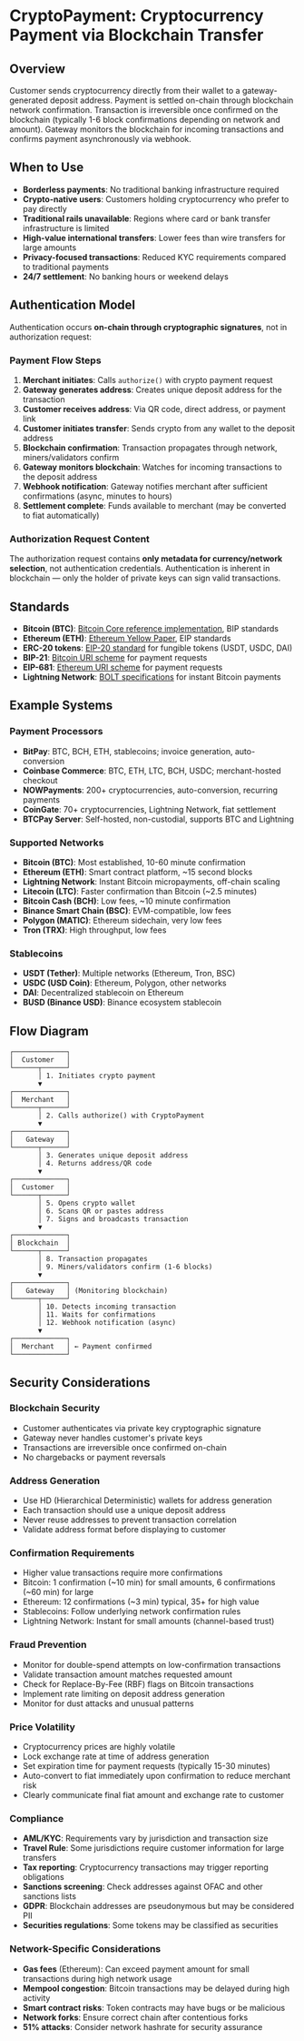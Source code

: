 # CryptoPayment: Cryptocurrency Payment via Blockchain Transfer

## Overview

Customer sends cryptocurrency directly from their wallet to a gateway-generated deposit address. Payment is settled on-chain through blockchain network confirmation. Transaction is irreversible once confirmed on the blockchain (typically 1-6 block confirmations depending on network and amount). Gateway monitors the blockchain for incoming transactions and confirms payment asynchronously via webhook.

## When to Use

- **Borderless payments**: No traditional banking infrastructure required
- **Crypto-native users**: Customers holding cryptocurrency who prefer to pay directly
- **Traditional rails unavailable**: Regions where card or bank transfer infrastructure is limited
- **High-value international transfers**: Lower fees than wire transfers for large amounts
- **Privacy-focused transactions**: Reduced KYC requirements compared to traditional payments
- **24/7 settlement**: No banking hours or weekend delays

## Authentication Model

Authentication occurs **on-chain through cryptographic signatures**, not in authorization request:

### Payment Flow Steps

1. **Merchant initiates**: Calls `authorize()` with crypto payment request
2. **Gateway generates address**: Creates unique deposit address for the transaction
3. **Customer receives address**: Via QR code, direct address, or payment link
4. **Customer initiates transfer**: Sends crypto from any wallet to the deposit address
5. **Blockchain confirmation**: Transaction propagates through network, miners/validators confirm
6. **Gateway monitors blockchain**: Watches for incoming transactions to the deposit address
7. **Webhook notification**: Gateway notifies merchant after sufficient confirmations (async, minutes to hours)
8. **Settlement complete**: Funds available to merchant (may be converted to fiat automatically)

### Authorization Request Content

The authorization request contains **only metadata for currency/network selection**, not authentication credentials. Authentication is inherent in blockchain — only the holder of private keys can sign valid transactions.

## Standards

- **Bitcoin (BTC)**: [Bitcoin Core reference implementation](https://bitcoin.org/en/bitcoin-core/), BIP standards
- **Ethereum (ETH)**: [Ethereum Yellow Paper](https://ethereum.github.io/yellowpaper/paper.pdf), EIP standards
- **ERC-20 tokens**: [EIP-20 standard](https://eips.ethereum.org/EIPS/eip-20) for fungible tokens (USDT, USDC, DAI)
- **BIP-21**: [Bitcoin URI scheme](https://github.com/bitcoin/bips/blob/master/bip-0021.mediawiki) for payment requests
- **EIP-681**: [Ethereum URI scheme](https://eips.ethereum.org/EIPS/eip-681) for payment requests
- **Lightning Network**: [BOLT specifications](https://github.com/lightning/bolts) for instant Bitcoin payments

## Example Systems

### Payment Processors
- **BitPay**: BTC, BCH, ETH, stablecoins; invoice generation, auto-conversion
- **Coinbase Commerce**: BTC, ETH, LTC, BCH, USDC; merchant-hosted checkout
- **NOWPayments**: 200+ cryptocurrencies, auto-conversion, recurring payments
- **CoinGate**: 70+ cryptocurrencies, Lightning Network, fiat settlement
- **BTCPay Server**: Self-hosted, non-custodial, supports BTC and Lightning

### Supported Networks
- **Bitcoin (BTC)**: Most established, 10-60 minute confirmation
- **Ethereum (ETH)**: Smart contract platform, ~15 second blocks
- **Lightning Network**: Instant Bitcoin micropayments, off-chain scaling
- **Litecoin (LTC)**: Faster confirmation than Bitcoin (~2.5 minutes)
- **Bitcoin Cash (BCH)**: Low fees, ~10 minute confirmation
- **Binance Smart Chain (BSC)**: EVM-compatible, low fees
- **Polygon (MATIC)**: Ethereum sidechain, very low fees
- **Tron (TRX)**: High throughput, low fees

### Stablecoins
- **USDT (Tether)**: Multiple networks (Ethereum, Tron, BSC)
- **USDC (USD Coin)**: Ethereum, Polygon, other networks
- **DAI**: Decentralized stablecoin on Ethereum
- **BUSD (Binance USD)**: Binance ecosystem stablecoin

## Flow Diagram
```
┌─────────────┐
│  Customer   │
└──────┬──────┘
       │ 1. Initiates crypto payment
       ▼
┌─────────────┐
│  Merchant   │
└──────┬──────┘
       │ 2. Calls authorize() with CryptoPayment
       ▼
┌─────────────┐
│   Gateway   │
└──────┬──────┘
       │ 3. Generates unique deposit address
       │ 4. Returns address/QR code
       ▼
┌─────────────┐
│  Customer   │
└──────┬──────┘
       │ 5. Opens crypto wallet
       │ 6. Scans QR or pastes address
       │ 7. Signs and broadcasts transaction
       ▼
┌─────────────┐
│ Blockchain  │
└──────┬──────┘
       │ 8. Transaction propagates
       │ 9. Miners/validators confirm (1-6 blocks)
       ▼
┌─────────────┐
│   Gateway   │ (Monitoring blockchain)
└──────┬──────┘
       │ 10. Detects incoming transaction
       │ 11. Waits for confirmations
       │ 12. Webhook notification (async)
       ▼
┌─────────────┐
│  Merchant   │ ← Payment confirmed
└─────────────┘
```

## Security Considerations

### Blockchain Security
- Customer authenticates via private key cryptographic signature
- Gateway never handles customer's private keys
- Transactions are irreversible once confirmed on-chain
- No chargebacks or payment reversals

### Address Generation
- Use HD (Hierarchical Deterministic) wallets for address generation
- Each transaction should use a unique deposit address
- Never reuse addresses to prevent transaction correlation
- Validate address format before displaying to customer

### Confirmation Requirements
- Higher value transactions require more confirmations
- Bitcoin: 1 confirmation (~10 min) for small amounts, 6 confirmations (~60 min) for large
- Ethereum: 12 confirmations (~3 min) typical, 35+ for high value
- Stablecoins: Follow underlying network confirmation rules
- Lightning Network: Instant for small amounts (channel-based trust)

### Fraud Prevention
- Monitor for double-spend attempts on low-confirmation transactions
- Validate transaction amount matches requested amount
- Check for Replace-By-Fee (RBF) flags on Bitcoin transactions
- Implement rate limiting on deposit address generation
- Monitor for dust attacks and unusual patterns

### Price Volatility
- Cryptocurrency prices are highly volatile
- Lock exchange rate at time of address generation
- Set expiration time for payment requests (typically 15-30 minutes)
- Auto-convert to fiat immediately upon confirmation to reduce merchant risk
- Clearly communicate final fiat amount and exchange rate to customer

### Compliance
- **AML/KYC**: Requirements vary by jurisdiction and transaction size
- **Travel Rule**: Some jurisdictions require customer information for large transfers
- **Tax reporting**: Cryptocurrency transactions may trigger reporting obligations
- **Sanctions screening**: Check addresses against OFAC and other sanctions lists
- **GDPR**: Blockchain addresses are pseudonymous but may be considered PII
- **Securities regulations**: Some tokens may be classified as securities

### Network-Specific Considerations
- **Gas fees** (Ethereum): Can exceed payment amount for small transactions during high network usage
- **Mempool congestion**: Bitcoin transactions may be delayed during high activity
- **Smart contract risks**: Token contracts may have bugs or be malicious
- **Network forks**: Ensure correct chain after contentious forks
- **51% attacks**: Consider network hashrate for security assurance

